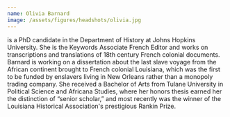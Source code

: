 ```yaml
---
name: Olivia Barnard
image: /assets/figures/headshots/olivia.jpg
---
```

is a PhD candidate in the Department of History at Johns Hopkins University. She is the Keywords Associate French Editor and works on transcriptions and translations of 18th century French colonial documents. Barnard is working on a dissertation about the last slave voyage from the African continent brought to French colonial Louisiana, which was the first to be funded by enslavers living in New Orleans rather than a monopoly trading company. She received a Bachelor of Arts from Tulane University in Political Science and Africana Studies, where her honors thesis earned her the distinction of “senior scholar,” and most recently was the winner of the Louisiana Historical Association's prestigious Rankin Prize.